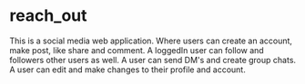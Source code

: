 # reach_out
This is a social media web application. Where users can create an account, make post, like share and comment. 
A loggedIn user can follow and followers other users as well.
A user can send DM's and create group chats. A user can edit and make changes to their profile and account.
